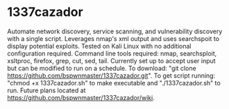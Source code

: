 # 1337cazador
Automate network discovery, service scanning, and vulnerability discovery with a single script. Leverages nmap's xml output and uses searchspoit to display potential exploits.
Tested on Kali Linux with no additional configuration required.
Command line tools required:
nmap, searchsploit, xsltproc, firefox, grep, cut, sed, tail. Currently set up to accept user input but can be modified to run on a schedule.
To download:
"git clone https://github.com/bspwnmaster/1337cazador.git".
To get script running:
"chmod +x 1337cazador.sh" to make executable and "./1337cazador.sh" to run.
Future plans located at https://github.com/bspwnmaster/1337cazador/wiki.
